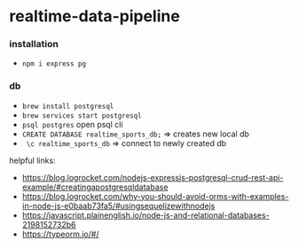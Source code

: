 # realtime-data-pipeline

### installation
- `npm i express pg`

### db
- `brew install postgresql`
- `brew services start postgresql`
- `psql postgres` open psql cli 
- `CREATE DATABASE realtime_sports_db;` => creates new local db
- ` \c realtime_sports_db` => connect to newly created db

helpful links:
- https://blog.logrocket.com/nodejs-expressjs-postgresql-crud-rest-api-example/#creatingapostgresqldatabase
- https://blog.logrocket.com/why-you-should-avoid-orms-with-examples-in-node-js-e0baab73fa5/#usingsequelizewithnodejs
- https://javascript.plainenglish.io/node-js-and-relational-databases-2198152732b6
- https://typeorm.io/#/





